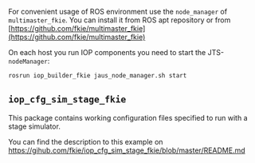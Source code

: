 For convenient usage of ROS environment use the `node_manager` of `multimaster_fkie`. You can install it from ROS apt repository or from  [https://github.com/fkie/multimaster_fkie](https://github.com/fkie/multimaster_fkie)

On each host you run IOP components you need to start the JTS-`nodeManager`:
```bash
rosrun iop_builder_fkie jaus_node_manager.sh start
```

## `iop_cfg_sim_stage_fkie`
This package contains working configuration files specified to run with a stage simulator.

You can find the description to this example on https://gihub.com/fkie/iop_cfg_sim_stage_fkie/blob/master/README.md
